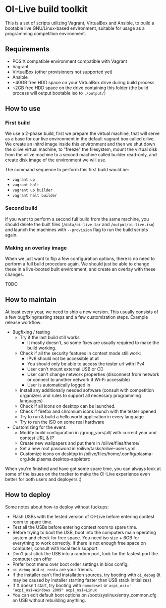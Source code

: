 OI-Live build toolkit
=====================

This is a set of scripts utilizing Vagrant, VirtualBox and Ansible, to
build a bootable live GNU/Linux-based environment, suitable for
usage as a programming competition environment.

## Requirements

- POSIX compatible environment compatible with Vagrant
- Vagrant
- VirtualBox (other provisioners not supported yet)
- Ansible
- ~40GB free HDD space on your VirtualBox drive during build process
- ~2GB free HDD space on the drive containing this folder (the build process will output bootable iso to `./output/`)

## How to use

### First build

We use a 2-phase build, first we prepare the virtual machine, that will serve
as a base for our live environment in the default vagrant box called oilive.
We create an initrd image inside this environment and then we shut down the
oilive virtual machine, to "freeze" the filesystem, mount the virtual disk
from the oilive machine to a second machine called builder read-only, and
create disk image of the environment we will use.

The command sequence to perform this first build would be:

- `vagrant up`
- `vagrant halt`
- `vagrant up builder`
- `vagrant halt builder`

### Second build

If you want to perform a second full build from the same machine, you should
delete the built files (`/data/oi-live.tar` and `/output/oi-live.iso`) and
launch the machines with `--provision` flag to run the build scripts again.

### Making an overlay image

When we just want to flip a few configuration options, there is no need to
perform a full build procedure again. We should just be able to change these
in a live-booted built environment, and create an overlay with these changes.

TODO

## How to maintain

At least every year, we need to ship a new version. This usually consists
of a few bugfixing/testing steps and a few customization steps. Example
release workflow:

- Bugfixing / testing
  - Try if the last build still works
    - It mostly doesn't, so some fixes are usually required to make the build
    working.
  - Check if all the security features in contest mode still work:
    - IPv6 should not be accessible at all
    - You should only be able to access the tester url with IPv4
    - User can't mount external USB or CD
    - User can't change network properties (disconnect from network or
    connect to another network if Wi-Fi accessible)
    - User is automatically logged in
  - Install any additionally needed software (consult with competition
  organizers and rules to support all necessary programming languages)
  - Check if all icons on desktop can be launched.
  - Check if firefox and chromium icons launch with the tester opened
  - Try to run & build a hello world application in every language
  - Try to run the ISO on some real hardware
- Customizing for the event.
  - Modify build configuration in /group_vars/all/ with correct year
  and contest URL & IP
  - Create new wallpapers and put them in /oilive/files/theme/
  - Set a new root password in /oilive/tasks/oilive-users.yml
  - Customize icons on desktop in 
  /oilive/files/home/.config/plasma-org.kde.plasma.desktop-appletsrc

When you're finished and have got some spare time, you can always look at some
of the issues on the tracker to make the OI-Live experience even better for 
both users and deployers :)

## How to deploy

Some notes about how-to deploy without fuckups:

- Flash USBs with the tested version of OI-Live before entering contest
room to spare time.
- Test all the USBs before entering contest room to spare time.
- Before trying to boot the USB, boot into the computers main operating
system and check for free space. You need iso size + 6GB for everything
to work correctly. If there is not enough free space on computer, consult
with local tech support.
- Don't just stick the USB into a random port, look for the fastest port
the computer can offer
- Prefer boot menu over boot order settings in bios config.
- `oi_debug` and `oi_root=` are your friends.
- If the installer can't find installation sources, try booting with `oi_debug`
(it may be caused by installer starting faster than USB stack initializes)
- If X doesn't start, try booting with `nomodeset` or 
`acpi_osi=! "acpi_osi=Windows 2009" acpi_osi=Linux`
- You can edit default boot options on /boot/syslinux/entry_common.cfg on USB
without rebuilding anything.